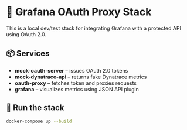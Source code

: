 # 🔐 Grafana OAuth Proxy Stack

This is a local dev/test stack for integrating Grafana with a protected API using OAuth 2.0.

## 📦 Services

- **mock-oauth-server** – issues OAuth 2.0 tokens
- **mock-dynatrace-api** – returns fake Dynatrace metrics
- **oauth-proxy** – fetches token and proxies requests
- **grafana** – visualizes metrics using JSON API plugin

## 🚀 Run the stack

```bash
docker-compose up --build
